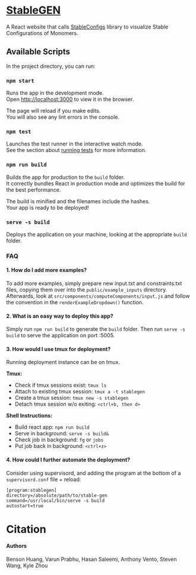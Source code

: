 # [StableGEN](#StableGEN)

A React website that calls [StableConfigs](https://github.com/BensonKHuang/StableConfigs) library to visualize Stable Configurations of Monomers.

## Available Scripts

In the project directory, you can run:

### `npm start`

Runs the app in the development mode.<br />
Open [http://localhost:3000](http://localhost:3000) to view it in the browser.

The page will reload if you make edits.<br />
You will also see any lint errors in the console.

### `npm test`

Launches the test runner in the interactive watch mode.<br />
See the section about [running tests](https://facebook.github.io/create-react-app/docs/running-tests) for more information.

### `npm run build`

Builds the app for production to the `build` folder.<br />
It correctly bundles React in production mode and optimizes the build for the best performance.

The build is minified and the filenames include the hashes.<br />
Your app is ready to be deployed!

### `serve -s build`

Deploys the application on your machine, looking at the appropriate `build` folder.<br />

### FAQ 

#### 1. How do I add more examples?
To add more examples, simply prepare new input.txt and constraints.txt files, copying them over into the `public/example_inputs` directory.
Afterwards, look at `src/components/computeComponents/input.js` and follow the convention in the `renderExampleDropdown()` function.

#### 2. What is an easy way to deploy this app? 
Simply run `npm run build` to generate the `build` folder. Then run `serve -s build` to serve the application on port :5005. 

#### 3. How would I use tmux for deployment?
Running deployment instance can be on tmux.

**Tmux:** 
- Check if tmux sessions exist: `tmux ls`
- Attach to existing tmux session: `tmux a -t stablegen`
- Create a tmux session: `tmux new -s stablegen`
- Detach tmux session w/o exiting: `<ctrl+b, then d>`

**Shell Instructions:**
- Build react app: `npm run build`
- Serve in background: `serve -s build&`
- Check job in background: `fg` or `jobs`
- Put job back in background: `<ctrl+z>`

#### 4. How could I further automate the deployment?
Consider using supervisord, and adding the program at the bottom of a `supervisord.conf` file + reload:

    [program:stablegen]
    directory=/absolute/path/to/stable-gen
    command=/usr/local/bin/serve -s build
    autostart=true


# Citation

#### Authors
Benson Huang, Varun Prabhu, Hasan Saleemi, Anthony Vento, Steven Wang, Kyle Zhou
